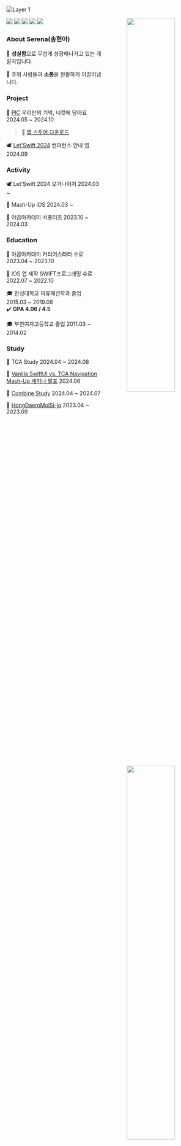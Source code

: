 ![Layer 1](https://github.com/serena0720/serena0720/assets/101619749/43b179b4-c8b6-4c44-9de9-3dabf5acbf66)

<div align="center">

<img align="right" width="50%" src="https://github-readme-stats.vercel.app/api?username=serena0720&show_icons=true&theme=onedark&hide="/>
<img align="right" width="50%" src="http://mazassumnida.wtf/api/pastel/generate_badge?boj=sha0720"/></a>


<div align="left" width="50%">
  
<img src="https://img.shields.io/badge/Swift-F05138?style=flat-square&logo=Swift&logoColor=white"/> <img src="https://img.shields.io/badge/iOS-000000?style=flat-square&logo=Apple&logoColor=white"/> <img src="https://img.shields.io/badge/XCode-147EFB?style=flat-square&logo=xcode&logoColor=white"/> <img src="https://img.shields.io/badge/GitHub-181717?style=flat-square&logo=github&logoColor=white"/> <img src="https://img.shields.io/badge/Git-F05032?style=flat-square&logo=Git&logoColor=white"/>

### About Serena(송현아)
🌱 **성실함**으로 무섭게 성장해나가고 있는 개발자입니다. <br>

🌱 주위 사람들과 **소통**을 원활하게 이끌어냅니다.

### Project
🍞 [PIC](https://github.com/mash-up-kr/gabbangzip-iOS) 우리만의 기억, 네컷에 담아요 2024.05 ~ 2024.10
> 🔗 [앱 스토어 다운로드](https://apps.apple.com/kr/app/PIC/id6503334452)

🕊️ [Let'Swift 2024](https://github.com/letswiftconf/LetSwift) 컨퍼런스 안내 앱 2024.09

### Activity
🕊️ Let'Swift 2024 오거나이저 2024.03 ~

🌊 Mash-Up iOS 2024.03 ~ 

🐻 야곰아카데미 서포터즈 2023.10 ~ 2024.03

### Education
🏫 야곰아카데미 커리어스타터 수료 2023.04 ~ 2023.10 <br>

🏫 IOS 앱 제작 SWIFT프로그래밍 수료 2022.07 ~ 2022.10<br>

🎓 한성대학교 의류패션학과 졸업 2015.03 ~ 2019.08 <br>
✔️  **GPA 4.06 / 4.5**<br>
                       
🎓 부천여자고등학교 졸업 2011.03 ~ 2014.02<br>

### Study
💙 TCA Study 2024.04 ~ 2024.08

🍞 [Vanilla SwiftUI vs. TCA Navigation Mash-Up 세미나 발표](https://github.com/mash-up-kr/iOS_Seminar/tree/main/14th/Team_Study/Gabbangzip) 2024.06

🔗 [Combine Study](https://github.com/serena0720/TestAppForCombine) 2024.04 ~ 2024.07

🐻 [HongDaeroMoiSi-jo](https://github.com/HongDaeroMoiSi-jo/weekendStudy) 2023.04 ~ 2023.09

</div>
